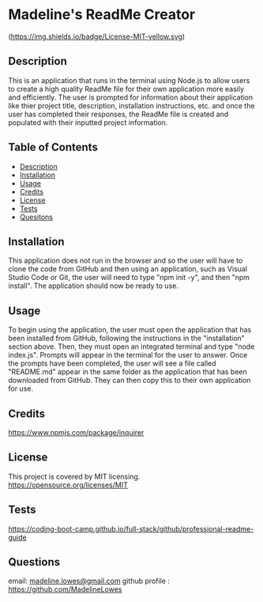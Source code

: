 # Madeline's ReadMe Creator
(https://img.shields.io/badge/License-MIT-yellow.svg)
  
## Description 
This is an application that runs in the terminal using Node.js to allow users to create a high quality ReadMe file for their own application more easily and efficiently. The user is prompted for information about their application like thier project title, description, installation instructions, etc. and once the user has completed their responses, the ReadMe file is created and populated with their inputted project information.

## Table of Contents
- [Description](#description)
- [Installation](#installation)
- [Usage](#usage)
- [Credits](#credits)
- [License](#license)
- [Tests](#tests)
- [Quesitons](#questions)
    
## Installation 
This application does not run in the browser and so the user will have to clone the code from GitHub and then using an application, such as Visual Studio Code or Git, the user will need to type "npm init -y", and then "npm install". The application should now be ready to use.
                
## Usage 
To begin using the application, the user must open the application that has been installed from GitHub, following the instructions in the "installation" section above. Then, they must open an integrated terminal and type "node index.js". Prompts will appear in the terminal for the user to answer. Once the prompts have been completed, the user will see a file called "README.md" appear in the same folder as the application that has been downloaded from GitHub. They can then copy this to their own application for use.
                
## Credits 
https://www.npmjs.com/package/inquirer
                
## License
This project is covered by MIT licensing.
https://opensource.org/licenses/MIT
    
## Tests 
https://coding-boot-camp.github.io/full-stack/github/professional-readme-guide
    
## Questions
email: madeline.lowes@gmail.com
github profile : https://github.com/MadelineLowes
